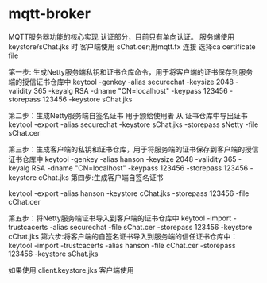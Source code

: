 # mqtt-broker
MQTT服务器功能的核心实现
认证部分，目前只有单向认证。
服务端使用 keystore/sChat.jks 时
客户端使用 sChat.cer;用mqtt.fx 连接 选择ca certificate file

第一步:   生成Netty服务端私钥和证书仓库命令，用于将客户端的证书保存到服务端的授信证书仓库中
keytool -genkey -alias securechat -keysize 2048 -validity 365 -keyalg RSA -dname "CN=localhost" -keypass 123456 -storepass 123456 -keystore sChat.jks

第二步：生成Netty服务端自签名证书 用于颁给使用者 从 证书仓库中导出证书
keytool -export -alias securechat -keystore sChat.jks -storepass sNetty -file sChat.cer

第三步：生成客户端的私钥和证书仓库，用于将服务端的证书保存到客户端的授信证书仓库中
    keytool -genkey -alias hanson -keysize 2048 -validity 365  -keyalg RSA -dname "CN=localhost" -keypass 123456  -storepass 123456 -keystore cChat.jks
第四步:生成客户端自签名证书

keytool -export -alias hanson -keystore cChat.jks -storepass 123456 -file cChat.cer

第五步：将Netty服务端证书导入到客户端的证书仓库中
keytool -import -trustcacerts -alias securechat -file sChat.cer -storepass 123456 -keystore cChat.jks
第六步:将客户端的自签名证书导入到服务端的信任证书仓库中：
keytool -import -trustcacerts -alias hanson -file cChat.cer -storepass 123456 -keystore sChat.jks

如果使用  client.keystore.jks
客户端使用 

